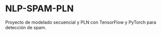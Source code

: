 # NLP-SPAM-PLN
Proyecto de modelado secuencial y PLN con TensorFlow y PyTorch para detección de spam.
